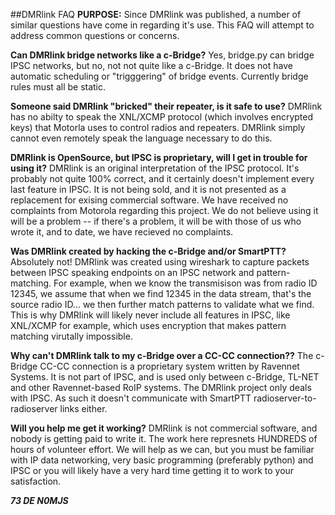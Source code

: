 ##DMRlink FAQ
**PURPOSE:** Since DMRlink was published, a number of similar questions have come in regarding it's use. This FAQ will attempt to address common questions or concerns.

**Can DMRlink bridge networks like a c-Bridge?** Yes, bridge.py can bridge IPSC networks, but no, not not quite like a c-Bridge. It does not have automatic scheduling or "trigggering" of bridge events. Currently bridge rules must all be static.

**Someone said DMRlink "bricked" their repeater, is it safe to use?** DMRlink has no abilty to speak the XNL/XCMP protocol (which involves encrypted keys) that Motorla uses to control radios and repeaters. DMRlink simply cannot even remotely speak the language necessary to do this.

**DMRlink is OpenSource, but IPSC is proprietary, will I get in trouble for using it?** DMRlink is an original interpretation of the IPSC protocol. It's probably not quite 100% correct, and it certainly doesn't implement every last feature in IPSC. It is not being sold, and it is not presented as a replacement for exising commercial software. We have received no complaints from Motorola regarding this project. We do not believe using it will be a problem -- if there's a problem, it will be with those of us who wrote it, and to date, we have recieved no complaints.

**Was DMRlink created by hacking the c-Bridge and/or SmartPTT?** Absolutely not! DMRlink was created using wireshark to capture packets between IPSC speaking endpoints on an IPSC network and pattern-matching. For example, when we know the transmisison was from radio ID 12345, we assume that when we find 12345 in the data stream, that's the source radio ID... we then further match patterns to validate what we find. This is why DMRlink will likely never include all features in IPSC, like XNL/XCMP for example, which uses encryption that makes pattern matching virutally impossible.

**Why can't DMRlink talk to my c-Bridge over a CC-CC connection??** The c-Bridge CC-CC connection is a proprietary system written by Ravennet Systems. It is not part of IPSC, and is used only between c-Bridge, TL-NET and other Ravennet-based RoIP systems. The DMRlink project only deals with IPSC. As such it doesn't communicate with SmartPTT radioserver-to-radioserver links either.

**Will you help me get it working?** DMRlink is not commercial software, and nobody is getting paid to write it. The work here represnets HUNDREDS of hours of volunteer effort. We will help as we can, but you must be familiar with IP data networking, very basic programming (preferably python) and IPSC or you will likely have a very hard time getting it to work to your satisfaction.
 

***73 DE N0MJS***
